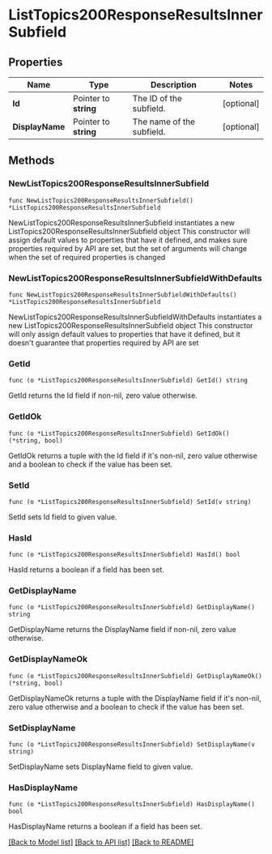 # ListTopics200ResponseResultsInnerSubfield

## Properties

Name | Type | Description | Notes
------------ | ------------- | ------------- | -------------
**Id** | Pointer to **string** | The ID of the subfield. | [optional] 
**DisplayName** | Pointer to **string** | The name of the subfield. | [optional] 

## Methods

### NewListTopics200ResponseResultsInnerSubfield

`func NewListTopics200ResponseResultsInnerSubfield() *ListTopics200ResponseResultsInnerSubfield`

NewListTopics200ResponseResultsInnerSubfield instantiates a new ListTopics200ResponseResultsInnerSubfield object
This constructor will assign default values to properties that have it defined,
and makes sure properties required by API are set, but the set of arguments
will change when the set of required properties is changed

### NewListTopics200ResponseResultsInnerSubfieldWithDefaults

`func NewListTopics200ResponseResultsInnerSubfieldWithDefaults() *ListTopics200ResponseResultsInnerSubfield`

NewListTopics200ResponseResultsInnerSubfieldWithDefaults instantiates a new ListTopics200ResponseResultsInnerSubfield object
This constructor will only assign default values to properties that have it defined,
but it doesn't guarantee that properties required by API are set

### GetId

`func (o *ListTopics200ResponseResultsInnerSubfield) GetId() string`

GetId returns the Id field if non-nil, zero value otherwise.

### GetIdOk

`func (o *ListTopics200ResponseResultsInnerSubfield) GetIdOk() (*string, bool)`

GetIdOk returns a tuple with the Id field if it's non-nil, zero value otherwise
and a boolean to check if the value has been set.

### SetId

`func (o *ListTopics200ResponseResultsInnerSubfield) SetId(v string)`

SetId sets Id field to given value.

### HasId

`func (o *ListTopics200ResponseResultsInnerSubfield) HasId() bool`

HasId returns a boolean if a field has been set.

### GetDisplayName

`func (o *ListTopics200ResponseResultsInnerSubfield) GetDisplayName() string`

GetDisplayName returns the DisplayName field if non-nil, zero value otherwise.

### GetDisplayNameOk

`func (o *ListTopics200ResponseResultsInnerSubfield) GetDisplayNameOk() (*string, bool)`

GetDisplayNameOk returns a tuple with the DisplayName field if it's non-nil, zero value otherwise
and a boolean to check if the value has been set.

### SetDisplayName

`func (o *ListTopics200ResponseResultsInnerSubfield) SetDisplayName(v string)`

SetDisplayName sets DisplayName field to given value.

### HasDisplayName

`func (o *ListTopics200ResponseResultsInnerSubfield) HasDisplayName() bool`

HasDisplayName returns a boolean if a field has been set.


[[Back to Model list]](../README.md#documentation-for-models) [[Back to API list]](../README.md#documentation-for-api-endpoints) [[Back to README]](../README.md)


